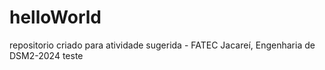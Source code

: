 # helloWorld
repositorio criado para atividade sugerida - FATEC Jacareí, Engenharia de DSM2-2024
teste
